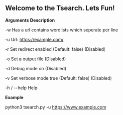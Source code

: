 ## **Welcome to the Tsearch. Lets Fun!**

**Arguments**              **Description**

-w                     Has a url contains wordlists which seperate per line

-u                      Url: https://example.com/

-r                      Set redirect enabled (Default: false) (Disabled)

-o                      Set a output file (Disabled)

-d                      Debug mode on (Disabled)

-v                      Set verbose mode true (Default: false) (Disabled)

-h / --help          Help

**Example**

python3 tsearch.py -u https://www.example.com
